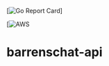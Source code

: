[![Go Report Card](https://goreportcard.com/badge/github.com/dbubel/barrenschat-api)]

[![AWS](https://codebuild.us-east-1.amazonaws.com/badges?uuid=eyJlbmNyeXB0ZWREYXRhIjoiMitWWEFxTnZXQnZxcnA3d1ljTStsd1M2MDBpU09JOFRmb0JNRkhOOGF5STlXbVVWWkVab1lUMGVEZll4UTljL1YzdlMyajQ0UEVnQVBQZUVTSU80b2hrPSIsIml2UGFyYW1ldGVyU3BlYyI6Ikl5RWtkNUJjK0hQUzBmUWUiLCJtYXRlcmlhbFNldFNlcmlhbCI6MX0%3D&branch=master)

# barrenschat-api